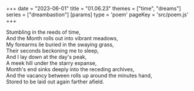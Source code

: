 +++
date = "2023-06-01"
title = "01.06.23"
themes = ["time", "dreams"]
series = ["dreambastion"]
[params]
  type = 'poem'
  pageKey = 'src/poem.js'
+++

Stumbling in the reeds of time,  
And the Month rolls out into vibrant meadows,  
My forearms lie buried in the swaying grass,  
Their seconds beckoning me to sleep,  
And I lay down at the day's peak,  
A meek hill under the starry expanse,  
Month's end sinks deeply into the receding archives,  
And the vacancy between rolls up around the minutes hand,  
Stored to be laid out again farther afield.
